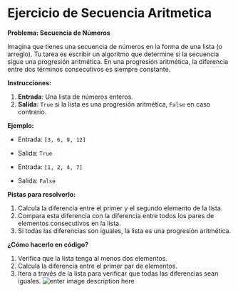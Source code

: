 # Ejercicio de Secuencia Aritmetica
**Problema: Secuencia de Números**

Imagina que tienes una secuencia de números en la forma de una lista (o arreglo). Tu tarea es escribir un algoritmo que determine si la secuencia sigue una progresión aritmética. En una progresión aritmética, la diferencia entre dos términos consecutivos es siempre constante.

**Instrucciones:**

1.  **Entrada**: Una lista de números enteros.
2.  **Salida**: `True` si la lista es una progresión aritmética, `False` en caso contrario.

**Ejemplo:**

-   Entrada: `[3, 6, 9, 12]`
    
-   Salida: `True`
    
-   Entrada: `[1, 2, 4, 7]`
    
-   Salida: `False`
    

**Pistas para resolverlo:**

1.  Calcula la diferencia entre el primer y el segundo elemento de la lista.
2.  Compara esta diferencia con la diferencia entre todos los pares de elementos consecutivos en la lista.
3.  Si todas las diferencias son iguales, la lista es una progresión aritmética.

**¿Cómo hacerlo en código?**

1.  Verifica que la lista tenga al menos dos elementos.
2.  Calcula la diferencia entre el primer par de elementos.
3.  Itera a través de la lista para verificar que todas las diferencias sean iguales.
![enter image description here](https://pbs.twimg.com/media/EaPnvYcXgAMpQLd.jpg:large)